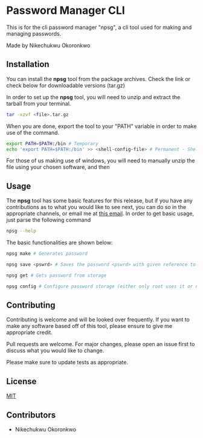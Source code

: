 # Password Manager CLI

This is for the cli password manager "npsg", a cli tool used for making and managing passwords.

Made by Nikechukwu Okoronkwo

## Installation

You can install the **npsg** tool from the package archives. Check the link or check below for downloadable versions (tar.gz)

In order to set up the **npsg** tool, you will need to unzip and extract the tarball from your terminal.
```bash
tar -xzvf <file>.tar.gz
```

When you are done, export the tool to your "PATH" variable in order to make use of the command.
```bash
export PATH=$PATH:/bin # Temporary
echo 'export PATH=$PATH:/bin' >> <shell-config-file> # Permanent - Shell config file could be '~/.zshrc', '~/.bashrc' etc
```

For those of us making use of windows, you will need to manually unzip the file using your chosen software, and then 

## Usage
The **npsg** tool has some basic features for this release, but if you have any contributions as to what you would like to see next, you can do so in the appropriate channels, or email me at [this email](https://nikechukwu@gmail.com).
In order to get basic usage, just parse the following command
```bash
npsg --help
```

The basic functionalities are shown below:
```bash
npsg make # Generates password

npsg save <pswrd> # Saves the password <pswrd> with given reference to storage

npsg get # Gets password from storage

npsg config # Configure password storage (either only root uses it or not)
```

## Contributing

Contributing is welcome and will be looked over frequently. If you want to make any software based off of this tool, please ensure to give me appropriate credit.

Pull requests are welcome. For major changes, please open an issue first
to discuss what you would like to change.

Please make sure to update tests as appropriate.


## License

[MIT](https://choosealicense.com/licenses/mit/)

## Contributors
- Nikechukwu Okoronkwo